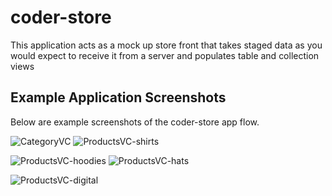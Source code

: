 # coder-store
This application acts as a mock up store front that takes staged data as you would expect to receive it from a server and populates table and collection views

## Example Application Screenshots

Below are example screenshots of the coder-store app flow.

![CategoryVC](https://github.com/CodyJLeeApps/coder-store/blob/master/app_screenshots/CategoryVC.png)
![ProductsVC-shirts](https://github.com/CodyJLeeApps/coder-store/blob/master/app_screenshots/ProductsVC-shirts.png)

![ProductsVC-hoodies](https://github.com/CodyJLeeApps/coder-store/blob/master/app_screenshots/ProductsVC-hoodies.png)
![ProductsVC-hats](https://github.com/CodyJLeeApps/coder-store/blob/master/app_screenshots/ProductsVC-hats.png)

![ProductsVC-digital](https://github.com/CodyJLeeApps/coder-store/blob/master/app_screenshots/ProductsVC-digital.png)